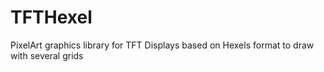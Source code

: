 # TFTHexel
PixelArt graphics library for TFT Displays based on Hexels format to draw with several grids
